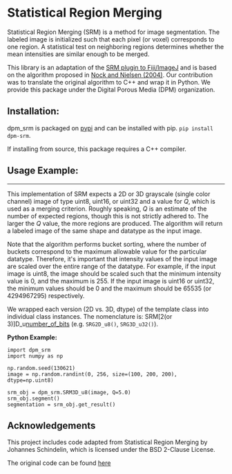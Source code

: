 # Statistical Region Merging

Statistical Region Merging (SRM) is a method for image segmentation. The labeled image is initialized such that each pixel (or voxel) corresponds to one region. A statistical test on neighboring regions determines whether the mean intensities are similar enough to be merged.

This library is an adaptation of the [SRM plugin to Fiji/ImageJ](https://imagej.net/plugins/statistical-region-merging) and is based on the algorithm proposed in [Nock and Nielsen (2004)](10.1109/tpami.2004.110). Our contribution was to translate the original algorithm to C++ and wrap it in Python. We provide this package under the Digital Porous Media (DPM) organization.


## Installation:
dpm_srm is packaged on [pypi](https://pypi.org/project/dpm-srm/) and can be installed with pip.
```pip install dpm-srm```.

If installing from source, this package requires a C++ compiler.

## Usage Example:
---
This implementation of SRM expects a 2D or 3D grayscale (single color channel) image of type uint8, uint16, or uint32 and a value for *Q*, which is used as a merging criterion. Roughly speaking, *Q* is an estimate of the number of expected regions, though this is not strictly adhered to. The larger the *Q* value, the more regions are produced. The algorithm will return a labeled image of the same shape and datatype as the input image. 

Note that the algorithm performs bucket sorting, where the number of buckets correspond to the maximum allowable value for the particular datatype. Therefore, it's important that intensity values of the input image are scaled over the entire range of the datatype. For example, if the input image is uint8, the image should be scaled such that the minimum intensity value is 0, and the maximum is 255. If the input image is uint16 or uint32, the minimum values should be 0 and the maximum should be 65535 (or 4294967295) respectively.

We wrapped each version (2D vs. 3D, dtype) of the template class into individual class instances. The nomenclature is: SRM[2(or 3)]D_u[number_of_bits]() (e.g. ```SRG2D_u8()```, ```SRG3D_u32()```).

**Python Example:**
```
import dpm_srm
import numpy as np

np.random.seed(130621)
image = np.random.randint(0, 256, size=(100, 200, 200), dtype=np.uint8)

srm_obj = dpm_srm.SRM3D_u8(image, Q=5.0)
srm_obj.segment()
segmentation = srm_obj.get_result()
```


## Acknowledgements
This project includes code adapted from Statistical Region Merging by Johannes Schindelin, which is licensed under the BSD 2-Clause License.

The original code can be found [here](https://github.com/fiji/Statistical_Region_Merging/tree/master)